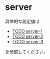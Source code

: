 # server
具体的な設定値は

 - [TODO server-1](src/main/java/com/example/server/web/rest/TaskRestController.java)
 - [TODO server-2](src/main/java/com/example/server/web/config/WebMvcConfig.java)
 - [TODO server-3](src/main/java/com/example/server/web/config/WebMvcConfig.java)

を参照してください。
